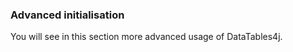 <h3>Advanced initialisation</h3>

You will see in this section more advanced usage of DataTables4j.
